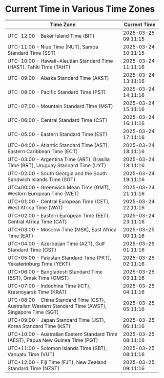 # Current Time in Various Time Zones

| Time Zone | Current Time |
|-----------|--------------|
| UTC-12:00 - Baker Island Time (BIT) | 2025-03-25 09:11:15 |
| UTC-11:00 - Niue Time (NUT), Samoa Standard Time (SST) | 2025-03-24 10:11:15 |
| UTC-10:00 - Hawaii-Aleutian Standard Time (HAST), Tahiti Time (TAHT) | 2025-03-24 11:11:16 |
| UTC-09:00 - Alaska Standard Time (AKST) | 2025-03-24 13:11:16 |
| UTC-08:00 - Pacific Standard Time (PST) | 2025-03-24 14:11:16 |
| UTC-07:00 - Mountain Standard Time (MST) | 2025-03-24 15:11:16 |
| UTC-06:00 - Central Standard Time (CST) | 2025-03-24 16:11:16 |
| UTC-05:00 - Eastern Standard Time (EST) | 2025-03-24 17:11:16 |
| UTC-04:00 - Atlantic Standard Time (AST), Eastern Caribbean Time (ECT) | 2025-03-24 18:11:16 |
| UTC-03:00 - Argentina Time (ART), Brasília Time (BRT), Uruguay Standard Time (UYT) | 2025-03-24 18:11:16 |
| UTC-02:00 - South Georgia and the South Sandwich Islands Time (SGT) | 2025-03-24 19:11:16 |
| UTC±00:00 - Greenwich Mean Time (GMT), Western European Time (WET) | 2025-03-24 21:11:16 |
| UTC+01:00 - Central European Time (CET), West Africa Time (WAT) | 2025-03-24 22:11:16 |
| UTC+02:00 - Eastern European Time (EET), Central Africa Time (CAT) | 2025-03-24 23:11:16 |
| UTC+03:00 - Moscow Time (MSK), East Africa Time (EAT) | 2025-03-25 00:11:16 |
| UTC+04:00 - Azerbaijan Time (AZT), Gulf Standard Time (GST) | 2025-03-25 01:11:16 |
| UTC+05:00 - Pakistan Standard Time (PKT), Yekaterinburg Time (YEKT) | 2025-03-25 02:11:16 |
| UTC+06:00 - Bangladesh Standard Time (BST), Omsk Time (OMST) | 2025-03-25 03:11:16 |
| UTC+07:00 - Indochina Time (ICT), Krasnoyarsk Time (KRAT) | 2025-03-25 04:11:16 |
| UTC+08:00 - China Standard Time (CST), Australian Western Standard Time (AWST), Singapore Time (SGT) | 2025-03-25 05:11:16 |
| UTC+09:00 - Japan Standard Time (JST), Korea Standard Time (KST) | 2025-03-25 06:11:16 |
| UTC+10:00 - Australian Eastern Standard Time (AEST), Papua New Guinea Time (PGT) | 2025-03-25 08:11:16 |
| UTC+11:00 - Solomon Islands Time (SBT), Vanuatu Time (VUT) | 2025-03-25 08:11:16 |
| UTC+12:00 - Fiji Time (FJT), New Zealand Standard Time (NZST) | 2025-03-25 09:11:16 |
